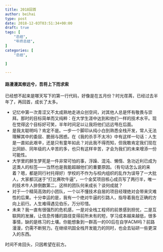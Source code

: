 ```yaml
---
title: 2018回首
author: beihai
type: post
date: 2018-12-03T03:51:34+00:00
draft: true
tags: [
    "总结",
  	"年终总结",
]
categories: [
    "总结",

]

---
```

#### 路漫漫其修远兮，吾将上下而求索

<!--more-->


  
已经想不起来是哪天写下的第一行代码，好像是在五月份？时光荏苒，已经过去半年了，再回首，成长了太多。

  * 记忆中第一次青涩又不太成熟地走进众创空间，对其他人总是怀有敬畏与崇拜。那时的目标简单而又纯粹：在大学生涯中达到和他们一样的技术水平。现在觉得这个目标好可笑，半年时间足以让我将他们远远甩在后面。
  * 是我太聪明吗？肯定不是。一步一个脚印从纯小白到熟悉全栈开发，常人无法理解其中的委屈、脆弱与困惑。在《我的杀手不太冷》中有这样一句话：人生是一直如此艰辛，还是只有童年如此？对此我不得而知，但我敢肯定我们现在比同龄、同年级的人辛苦的多，也只有这样辛苦，才会为我们的未来增添一份可能性。
  * 大学里的醉生梦死是一件非常可怕的事，浮躁、混沌、懒惰、急功近利已成为这类人的标签——当然也是我能超越他们的重要原因。（有句话怎么说的来着？嗯，都是同行衬托得好）学校的不作为与校内组织的乱作为误导了一大批人，大家都沉迷于“打比赛吹牛逼”，一个金奖项目核心成员写了两行半，唯一的技术牛人排倒数第二，这样的团队何来成长？谈何成就？
  * 对于一个精简高效的小团队，一个以不懂技术自居的项目经理绝对会带来灾难性的后果。十分幸运的是，我有一个绝对牛逼的引路人，指导着我在正确的方向上前行。人生难得遇见伯乐，万分珍惜。
  * 未来？我一直有很强烈的危机感，一是对全栈工程师的前景感到担忧，二是互联网的发展，让信息传播的路径变得前所未有的短，学习成本越来越低，很多事情，缺的是练习的土壤。你能想象到一群高一的00后在自学ACM吗？前路漫漫，仍需不断努力。在继续巩固全栈开发能力的同时，也会去钻研一些更深入的东西。

时间不肯回头，只因希望在前方。